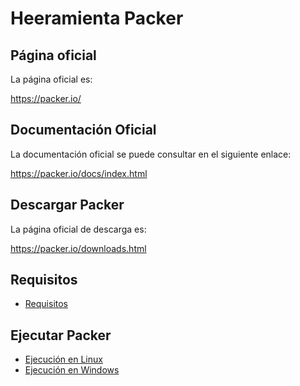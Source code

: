 # Heeramienta Packer

## Página oficial

La página oficial es:

https://packer.io/

## Documentación Oficial

La documentación oficial se puede consultar en el siguiente enlace:

https://packer.io/docs/index.html

## Descargar Packer

La página oficial de descarga es:

https://packer.io/downloads.html

## Requisitos

* [Requisitos](Documentation/es/Prerequisites/prerequisites.es-ES.md)

## Ejecutar Packer

* [Ejecución en Linux](Documentation/es/Tools/Packer/installation/linux_execution.es-ES.md)
* [Ejecución en Windows](Documentation/es/Tools/Packer/installation//windows_execution.es-ES.md)
